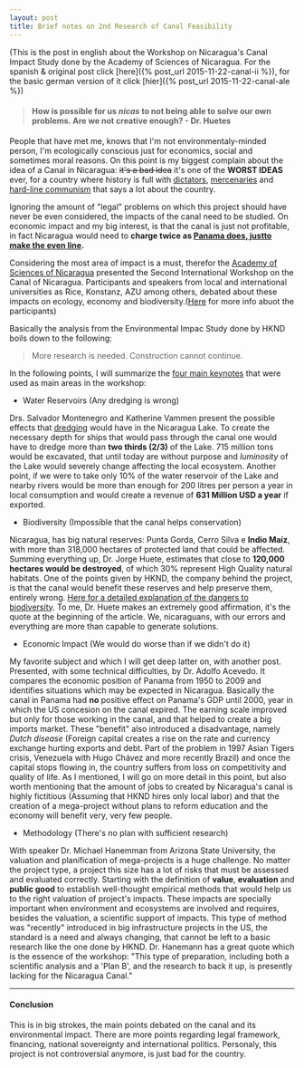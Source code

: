 ```yaml
---
layout: post
title: Brief notes on 2nd Research of Canal Feasibility
---
```

(This is the post in english about the Workshop on Nicaragua's Canal Impact Study done by the Academy of Sciences of Nicaragua. For the spanish & original post click [here]({% post_url 2015-11-22-canal-ii %}), for the basic german version of it click [hier]({% post_url 2015-11-22-canal-ale %})

> #### How is possible for us _nicas_ to not being able to solve our own problems. Are we not creative enough? - Dr. Huetes

People that have met me, knows that I'm not environmentaly-minded person, I'm ecologically conscious just for economics, social and sometimes moral reasons. On this point is my biggest complain about the idea of a Canal in Nicaragua: <del>it's a bad idea</del> it's one of the **WORST IDEAS** ever, for a country where history is full with [dictators](https://en.wikipedia.org/wiki/Anastasio_Somoza_Debayle), [mercenaries](https://en.wikipedia.org/wiki/William_Walker_(filibuster)) and [hard-line communism](http://es.scribd.com/doc/26899930/1980-La-Decada-Sandinista-en-Nicaragua#scribd) that says a lot about the country.

Ignoring the amount of "legal" problems on which this project should have never be even considered, the impacts of the canal need to be studied. On economic impact and my big interest, is that the canal is just not profitable, in fact Nicaragua would need to **charge twice as [Panama does, justto make the even line](http://worldif.economist.com/article/8/what-if-the-panama-canal-gets-a-rival-trench-warfare-in-nicaragua).**

Considering the most area of impact is a must, therefor the [Academy of Sciences of Nicaragua](http://www.cienciasdenicaragua.org/) presented the Second International Workshop on the Canal of Nicaragua. Participants and speakers from local and international universities as Rice, Konstanz, AZU among others, debated about these impacts on ecology, economy and biodiversity.([Here](http://www.laprensa.com.ni/2015/11/23/nacionales/1941313-estudio-no-es-util-para-decidir-sobre-el-canal) for more info abuot the participants)

Basically the analysis from the Environmental Impac Study done by HKND boils down to the following:

> More research is needed. Construction cannot continue.

In the following points, I will summarize the [four main keynotes](http://cienciasdenicaragua.org/index.php/noticias/blog-noticias/74-ii-taller-internacional-sobre-el-canal-interoceanico-por-nicaragua) that were used as main areas in the workshop:

- Water Reservoirs (Any dredging is wrong)

Drs. Salvador Montenegro and Katherine Vammen present the possible effects that [dredging](https://en.wikipedia.org/wiki/Dredging) would have in the Nicaragua Lake. To create the necessary depth for ships that would pass through the canal one would have to dredge more than **two thirds (2/3)** of the Lake. 715 million tons would be excavated, that until today are without purpose and _luminosity_ of the Lake would severely change affecting the local ecosystem. Another point, if we were to take only 10% of the water reservoir of the Lake and nearby rivers would be more than enough for 200 litres per person a year in local consumption and would create a revenue of **631 Million USD a year** if exported.

- Biodiversity (Impossible that the canal helps conservation)

Nicaragua, has big natural reserves: Punta Gorda, Cerro Silva e **Indio Maíz**, with more than 318,000 hectares of protected land that could be affected. Summing everything up, Dr. Jorge Huete, estimates that close to **120,000 hectares would be destroyed**, of which 30% represent High Quality natural habitats. One of the points given by HKND, the company behind the project, is that the canal would benefit these reserves and help preserve them, entirely wrong. [Here for a detailed explanation of the dangers to biodiversity](http://www.nature.com/news/conservation-nicaragua-canal-could-wreak-environmental-ruin-1.14721). To me, Dr. Huete makes an extremely good affirmation, it's the quote at the beginning of the article. We, nicaraguans, with our errors and everything are more than capable to generate solutions.

- Economic Impact (We would do worse than if we didn't do it)

My favorite subject and which I will get deep latter on, with another post. Presented, with some technical difficulties, by Dr. Adolfo Acevedo. It compares the economic position of Panama from 1950 to 2009 and identifies situations which may be expected in Nicaragua. Basically the canal in Panama had **no** positive effect on Panama's GDP until 2000, year in which the US concesion on the canal expired. The earning scale improved but only for those working in the canal, and that helped to create a big imports market. These "benefit" also introduced a disadvantage, namely _Dutch disease_ (Foreign capital creates a rise on the rate and currency exchange hurting exports and debt. Part of the problem in 1997 Asian Tigers crisis, Venezuela with Hugo Chávez and more recently Brazil) and once the capital stops flowing in, the country suffers from loss on competitivity and quality of life. As I mentioned, I will go on more detail in this point, but also worth mentioning that the amount of jobs to created by Nicaragua's canal is highly fictitious (Assuming that HKND hires only local labor) and that the creation of a mega-project without plans to reform education and the economy will benefit very, very few people.

- Methodology (There's no plan with sufficient research)

With speaker Dr. Michael Hanemman from Arizona State University, the valuation and planification of mega-projects is a huge challenge. No matter the project type, a project this size has a lot of risks that must be assessed and evaluated correctly. Starting with the definition of **value**, **evaluation** and **public good** to establish well-thought empirical methods that would help us to the right valuation of project's impacts. These impacts are specially important when environment and ecosystems are involved and requires, besides the valuation, a scientific support of impacts. This type of method was "recently" introduced in big infrastructure projects in the US, the standard is a need and always changing, that cannot be left to a basic research like the one done by HKND. Dr. Hanemann has a great quote which is the essence of the workshop: "This type of preparation, including both a scientific analysis and a 'Plan B', and the research to back it up, is presently lacking for the Nicaragua Canal."

---

#### Conclusion

This is in big strokes, the main points debated on the canal and its environmental impact. There are more points regarding legal framework, financing, national sovereignty and international politics. Personaly, this project is not controversial anymore, is just bad for the country.

